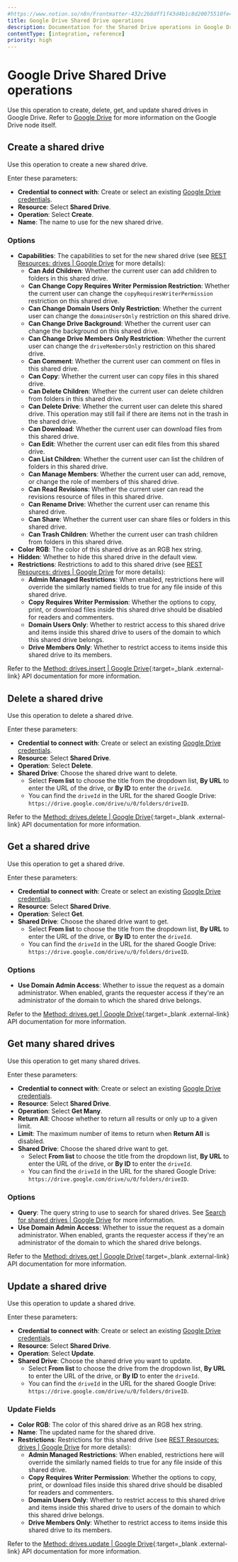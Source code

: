 ```yaml
---
#https://www.notion.so/n8n/Frontmatter-432c2b8dff1f43d4b1c8d20075510fe4
title: Google Drive Shared Drive operations
description: Documentation for the Shared Drive operations in Google Drive node in n8n, a workflow automation platform. Includes details of operations and configuration, and links to examples and credentials information.
contentType: [integration, reference]
priority: high
---
```


# Google Drive Shared Drive operations

Use this operation to create, delete, get, and update shared drives in Google Drive. Refer to [Google Drive](/integrations/builtin/app-nodes/n8n-nodes-base.googledrive/index.md) for more information on the Google Drive node itself.

## Create a shared drive

Use this operation to create a new shared drive.

Enter these parameters:

- **Credential to connect with**: Create or select an existing [Google Drive credentials](/integrations/builtin/credentials/google/index.md).
- **Resource**: Select **Shared Drive**.
- **Operation**: Select **Create**.
- **Name**: The name to use for the new shared drive.

### Options

- **Capabilities**: The capabilities to set for the new shared drive (see [REST Resources: drives | Google Drive](https://developers.google.com/drive/api/reference/rest/v3/drives) for more details):
	- **Can Add Children**: Whether the current user can add children to folders in this shared drive.
	- **Can Change Copy Requires Writer Permission Restriction**: Whether the current user can change the `copyRequiresWriterPermission` restriction on this shared drive.
	- **Can Change Domain Users Only Restriction**: Whether the current user can change the `domainUsersOnly` restriction on this shared drive.
	- **Can Change Drive Background**: Whether the current user can change the background on this shared drive.
	- **Can Change Drive Members Only Restriction**: Whether the current user can change the `driveMembersOnly` restriction on this shared drive.
	- **Can Comment**: Whether the current user can comment on files in this shared drive.
	- **Can Copy**: Whether the current user can copy files in this shared drive.
	- **Can Delete Children**: Whether the current user can delete children from folders in this shared drive.
	- **Can Delete Drive**: Whether the current user can delete this shared drive. This operation may still fail if there are items not in the trash in the shared drive.
	- **Can Download**: Whether the current user can download files from this shared drive.
	- **Can Edit**: Whether the current user can edit files from this shared drive.
	- **Can List Children**: Whether the current user can list the children of folders in this shared drive.
	- **Can Manage Members**: Whether the current user can add, remove, or change the role of members of this shared drive.
	- **Can Read Revisions**: Whether the current user can read the revisions resource of files in this shared drive.
	- **Can Rename Drive**: Whether the current user can rename this shared drive.
	- **Can Share**: Whether the current user can share files or folders in this shared drive.
	- **Can Trash Children**: Whether the current user can trash children from folders in this shared drive.
- **Color RGB**: The color of this shared drive as an RGB hex string.
- **Hidden**: Whether to hide this shared drive in the default view.
- **Restrictions**: Restrictions to add to this shared drive (see [REST Resources: drives | Google Drive](https://developers.google.com/drive/api/reference/rest/v3/drives) for more details):
	- **Admin Managed Restrictions**: When enabled, restrictions here will override the similarly named fields to true for any file inside of this shared drive.
	- **Copy Requires Writer Permission**: Whether the options to copy, print, or download files inside this shared drive should be disabled for readers and commenters.
	- **Domain Users Only**: Whether to restrict access to this shared drive and items inside this shared drive to users of the domain to which this shared drive belongs.
	- **Drive Members Only**: Whether to restrict access to items inside this shared drive to its members.

Refer to the [Method: drives.insert | Google Drive](https://developers.google.com/drive/api/reference/rest/v2/drives/insert){:target=_blank .external-link} API documentation for more information.

## Delete a shared drive

Use this operation to delete a shared drive.

Enter these parameters:

- **Credential to connect with**: Create or select an existing [Google Drive credentials](/integrations/builtin/credentials/google/index.md).
- **Resource**: Select **Shared Drive**.
- **Operation**: Select **Delete**.
- **Shared Drive**: Choose the shared drive want to delete. 
    - Select **From list** to choose the title from the dropdown list, **By URL** to enter the URL of the drive, or **By ID** to enter the `driveId`. 
    - You can find the `driveId` in the URL for the shared Google Drive: `https://drive.google.com/drive/u/0/folders/driveID`.

Refer to the [Method: drives.delete | Google Drive](https://developers.google.com/drive/api/reference/rest/v2/drives/delete){:target=_blank .external-link} API documentation for more information.

## Get a shared drive

Use this operation to get a shared drive.

Enter these parameters:

- **Credential to connect with**: Create or select an existing [Google Drive credentials](/integrations/builtin/credentials/google/index.md).
- **Resource**: Select **Shared Drive**.
- **Operation**: Select **Get**.
- **Shared Drive**: Choose the shared drive want to get. 
    - Select **From list** to choose the title from the dropdown list, **By URL** to enter the URL of the drive, or **By ID** to enter the `driveId`. 
    - You can find the `driveId` in the URL for the shared Google Drive: `https://drive.google.com/drive/u/0/folders/driveID`.

### Options

- **Use Domain Admin Access**: Whether to issue the request as a domain administrator. When enabled, grants the requester access if they're an administrator of the domain to which the shared drive belongs.

Refer to the [Method: drives.get | Google Drive](https://developers.google.com/drive/api/reference/rest/v2/drives/get){:target=_blank .external-link} API documentation for more information.

<!-- vale from-write-good.Weasel = NO -->
## Get many shared drives

Use this operation to get many shared drives.
<!-- vale from-write-good.Weasel = YES -->

Enter these parameters:

- **Credential to connect with**: Create or select an existing [Google Drive credentials](/integrations/builtin/credentials/google/index.md).
- **Resource**: Select **Shared Drive**.
- **Operation**: Select **Get Many**.
- **Return All**: Choose whether to return all results or only up to a given limit.
- **Limit**: The maximum number of items to return when **Return All** is disabled.
- **Shared Drive**: Choose the shared drive want to get. 
    - Select **From list** to choose the title from the dropdown list, **By URL** to enter the URL of the drive, or **By ID** to enter the `driveId`. 
    - You can find the `driveId` in the URL for the shared Google Drive: `https://drive.google.com/drive/u/0/folders/driveID`.

### Options

- **Query**: The query string to use to search for shared drives. See [Search for shared drives | Google Drive](https://developers.google.com/drive/api/guides/search-shareddrives) for more information.
- **Use Domain Admin Access**: Whether to issue the request as a domain administrator. When enabled, grants the requester access if they're an administrator of the domain to which the shared drive belongs.

Refer to the [Method: drives.get | Google Drive](https://developers.google.com/drive/api/reference/rest/v2/drives/get){:target=_blank .external-link} API documentation for more information.

## Update a shared drive

Use this operation to update a shared drive.

Enter these parameters:

- **Credential to connect with**: Create or select an existing [Google Drive credentials](/integrations/builtin/credentials/google/index.md).
- **Resource**: Select **Shared Drive**.
- **Operation**: Select **Update**.
- **Shared Drive**: Choose the shared drive you want to update. 
    - Select **From list** to choose the drive from the dropdown list, **By URL** to enter the URL of the drive, or **By ID** to enter the `driveId`. 
    - You can find the `driveId` in the URL for the shared Google Drive: `https://drive.google.com/drive/u/0/folders/driveID`.

### Update Fields

- **Color RGB**: The color of this shared drive as an RGB hex string.
- **Name**: The updated name for the shared drive.
- **Restrictions**: Restrictions for this shared drive (see [REST Resources: drives | Google Drive](https://developers.google.com/drive/api/reference/rest/v3/drives) for more details):
	- **Admin Managed Restrictions**: When enabled, restrictions here will override the similarly named fields to true for any file inside of this shared drive.
	- **Copy Requires Writer Permission**: Whether the options to copy, print, or download files inside this shared drive should be disabled for readers and commenters.
	- **Domain Users Only**: Whether to restrict access to this shared drive and items inside this shared drive to users of the domain to which this shared drive belongs.
	- **Drive Members Only**: Whether to restrict access to items inside this shared drive to its members.

Refer to the [Method: drives.update | Google Drive](https://developers.google.com/drive/api/reference/rest/v2/drives/update){:target=_blank .external-link} API documentation for more information.
